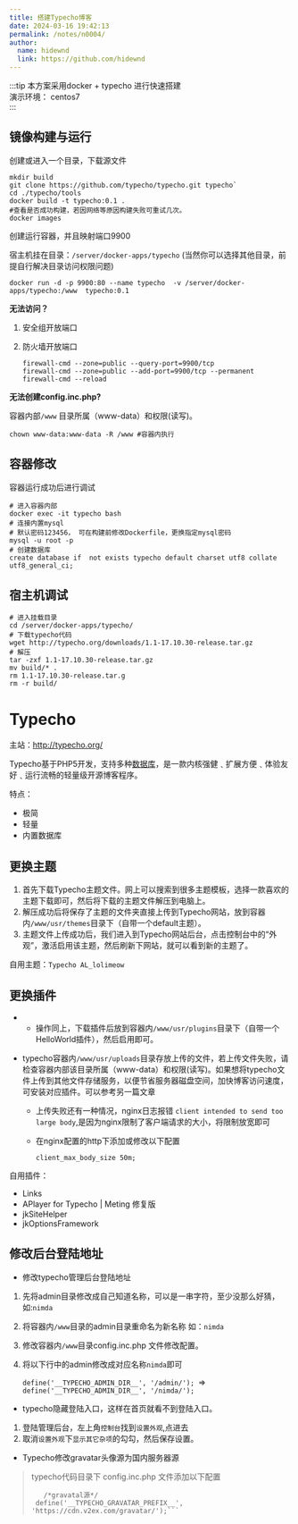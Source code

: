 ```yaml
---
title: 搭建Typecho博客
date: 2024-03-16 19:42:13
permalink: /notes/n0004/
author: 
  name: hidewnd
  link: https://github.com/hidewnd
---
```

:::tip
本方案采用docker + typecho 进行快速搭建<br>
演示环境： centos7	
:::

## 镜像构建与运行

创建或进入一个目录，下载源文件

```shell
mkdir build
git clone https://github.com/typecho/typecho.git typecho`
cd ./typecho/tools
docker build -t typecho:0.1 .
#查看是否成功构建，若因网络等原因构建失败可重试几次。
docker images 
```

创建运行容器，并且映射端口9900

宿主机挂在目录：`/server/docker-apps/typecho` (当然你可以选择其他目录，前提自行解决目录访问权限问题) 

```shell
docker run -d -p 9900:80 --name typecho  -v /server/docker-apps/typecho:/www  typecho:0.1
```

**无法访问？**

1. 安全组开放端口

2. 防火墙开放端口

   ```shell
   firewall-cmd --zone=public --query-port=9900/tcp
   firewall-cmd --zone=public --add-port=9900/tcp --permanent
   firewall-cmd --reload
   ```

**无法创建config.inc.php?**

容器内部`/www` 目录所属（www-data）和权限(读写)。

```shell
chown www-data:www-data -R /www #容器内执行
```



## 容器修改

容器运行成功后进行调试

```shell
# 进入容器内部
docker exec -it typecho bash
# 连接内置mysql
# 默认密码123456， 可在构建前修改Dockerfile，更换指定mysql密码
mysql -u root -p
# 创建数据库
create database if  not exists typecho default charset utf8 collate utf8_general_ci;
```

## 宿主机调试

```shell
# 进入挂载目录
cd /server/docker-apps/typecho/
# 下载typecho代码
wget http://typecho.org/downloads/1.1-17.10.30-release.tar.gz
# 解压
tar -zxf 1.1-17.10.30-release.tar.gz
mv build/* .
rm 1.1-17.10.30-release.tar.g
rm -r build/
```





# Typecho 

主站：<http://typecho.org/>

Typecho基于PHP5开发，支持多种[数据库](https://cloud.tencent.com/solution/database?from=10680)，是一款内核强健﹑扩展方便﹑体验友好﹑运行流畅的轻量级开源博客程序。

特点：

- 极简
- 轻量
- 内置数据库

## 更换主题

1. 首先下载Typecho主题文件。网上可以搜索到很多主题模板，选择一款喜欢的主题下载即可，然后将下载的主题文件解压到电脑上。
2. 解压成功后将保存了主题的文件夹直接上传到Typecho网站，放到容器内`/www/usr/themes`目录下（自带一个default主题）。
3. 主题文件上传成功后，我们进入到Typecho网站后台，点击控制台中的“外观”，激活启用该主题，然后刷新下网站，就可以看到新的主题了。



自用主题：`Typecho AL_lolimeow`

## 更换插件

- - 操作同上，下载插件后放到容器内`/www/usr/plugins`目录下（自带一个HelloWorld插件），然后启用即可。

- typecho容器内`/www/usr/uploads`目录存放上传的文件，若上传文件失败，请检查容器内部该目录所属（www-data）和权限(读写)。如果想将typecho文件上传到其他文件存储服务，以便节省服务器磁盘空间，加快博客访问速度，可安装对应插件。可以参考另一篇文章

  - 上传失败还有一种情况，nginx日志报错 `client intended to send too large body`,是因为nginx限制了客户端请求的大小，将限制放宽即可

  - 在nginx配置的http下添加或修改以下配置

    `client_max_body_size 50m;`



自用插件：

- Links
- APlayer for Typecho | Meting 修复版
- jkSiteHelper
- jkOptionsFramework

## 修改后台登陆地址

- 修改typecho管理后台登陆地址

1. 先将admin目录修改成自己知道名称，可以是一串字符，至少没那么好猜，如:`nimda`

2. 将容器内`/www`目录的admin目录重命名为新名称 如：`nimda`

3. 修改容器内`/www`目录config.inc.php 文件修改配置。

4. 将以下行中的admin修改成对应名称`nimda`即可

   `define('__TYPECHO_ADMIN_DIR__', '/admin/'); `=> `define('__TYPECHO_ADMIN_DIR__', '/nimda/');`

- typecho隐藏登陆入口，这样在首页就看不到登陆入口。

1. 登陆管理后台，左上角`控制台`找到`设置外观`,点进去
2. 取消`设置外观`下`显示其它杂项`的勾勾，然后保存设置。

- Typecho修改gravatar头像源为国内服务器源

> typecho代码目录下 config.inc.php 文件添加以下配置
>
> ```
>    /*gravatal源*/
>  define('__TYPECHO_GRAVATAR_PREFIX__', 'https://cdn.v2ex.com/gravatar/');```
> ```
